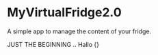 # MyVirtualFridge2.0
A simple app to manage the content of your fridge.

JUST THE BEGINNING ..
Hallo {}